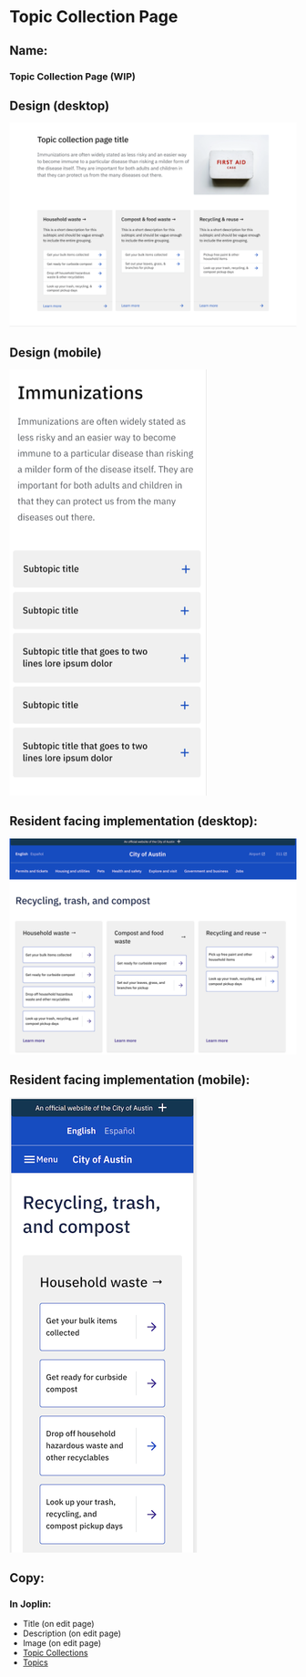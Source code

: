 # Topic Collection Page

## Name:

### Topic Collection Page (WIP)

## Design (desktop)

![desktop](topic_collection_page/xd-desktop.png)

## Design (mobile)

![mobile](topic_collection_page/xd-mobile.png)

## Resident facing implementation (desktop):

![desktop](topic_collection_page/desktop.png)

## Resident facing implementation (mobile):

![mobile](topic_collection_page/mobile.png)

## Copy:

### In Joplin:

- Title (on edit page)
- Description (on edit page)
- Image (on edit page)
- [Topic Collections](topic_collections.md)
- [Topics](topics.md)
